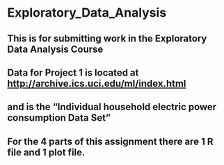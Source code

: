 # Exploratory_Data_Analysis

## This is for submitting work in the Exploratory Data Analysis Course
## Data for Project 1 is located at http://archive.ics.uci.edu/ml/index.html
## and is the “Individual household electric power consumption Data Set” 
## 
## For the 4 parts of this assignment there are 1 R file and 1 plot file.
